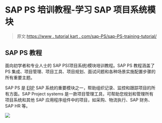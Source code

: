 # SAP PS 培训教程-学习 SAP 项目系统模块

> 原文:[https://www . tutorial kart . com/sap-PS/sap-PS-training-tutorial/](https://www.tutorialkart.com/sap-ps/sap-ps-training-tutorial/)

## SAP PS 教程

面向初学者和专业人士的 SAP PS(项目系统)模块培训教程。SAP PS 教程涵盖了 PS 集成、项目管理、项目工具、项目规划、面试问题和各种场景实施配置步骤的所有重要主题。

SAP PS 是 [ERP](https://www.tutorialkart.com/erp/what-is-erp-enterprise-resource-planning/) SAP 系统的重要模块之一，帮助组织记录、监控和跟踪项目的所有方面。SAP Project systems 是一款项目管理工具，可帮助您规划和管理所有项目系统和其他 SAP 应用程序组件中的项目，如采购、物流执行、SAP 财务、SAP HR 等。

[![](../Images/925da31b32d6bc3827932f6c8afb11bb.png)](https://www.tutorialkart.com/)